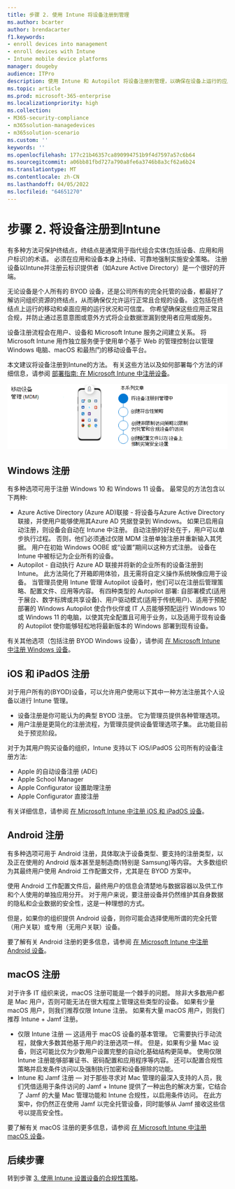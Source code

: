 ```yaml
---
title: 步骤 2. 使用 Intune 将设备注册到管理
ms.author: bcarter
author: brendacarter
f1.keywords:
- enroll devices into management
- enroll devices with Intune
- Intune mobile device platforms
manager: dougeby
audience: ITPro
description: 使用 Intune 和 Autopilot 将设备注册到管理，以确保在设备上运行的应用合规并防止公司数据泄露。
ms.topic: article
ms.prod: microsoft-365-enterprise
ms.localizationpriority: high
ms.collection:
- M365-security-compliance
- m365solution-managedevices
- m365solution-scenario
ms.custom: ''
keywords: ''
ms.openlocfilehash: 177c21b46357ca890994751b9f4d7597a57c6b64
ms.sourcegitcommit: a06bb81fbd727a790a8fe6a3746b8a3cf62a6b24
ms.translationtype: MT
ms.contentlocale: zh-CN
ms.lasthandoff: 04/05/2022
ms.locfileid: "64651270"
---
```

# <a name="step-2-enroll-devices-to-intune"></a>步骤 2. 将设备注册到Intune

有多种方法可保护终结点，终结点是通常用于指代组合实体(包括设备、应用和用户标识)的术语。 必须在应用和设备本身上持续、可靠地强制实施安全策略。 注册设备以Intune并注册云标识提供者（如Azure Active Directory）是一个很好的开端。

无论设备是个人所有的 BYOD 设备，还是公司所有的完全托管的设备，都最好了解访问组织资源的终结点，从而确保仅允许运行正常且合规的设备。 这包括在终结点上运行的移动和桌面应用的运行状况和可信度。 你希望确保这些应用正常且合规，并防止通过恶意意图或意外方式将企业数据泄漏到使用者应用或服务。

设备注册流程会在用户、设备和 Microsoft Intune 服务之间建立关系。 将 Microsoft Intune 用作独立服务便于使用单个基于 Web 的管理控制台以管理 Windows 电脑、macOS 和最热门的移动设备平台。

本文建议将设备注册到Intune的方法。 有关这些方法以及如何部署每个方法的详细信息，请参阅 [部署指南: 在 Microsoft Intune 中注册设备](/mem/intune/fundamentals/deployment-guide-enrollment)。

![管理设备的步骤](../media/devices/intune-mdm-steps-1.png#lightbox)

## <a name="windows-enrollment"></a>Windows 注册
有多种选项可用于注册 Windows 10 和 Windows 11 设备。 最常见的方法包含以下两种:

- Azure Active Directory (Azure AD)联接 - 将设备与Azure Active Directory 联接，并使用户能够使用其Azure AD 凭据登录到 Windows。 如果已启用自动注册，则设备会自动在 Intune 中注册。 自动注册的好处在于，用户可以单步执行过程。 否则，他们必须通过仅限 MDM 注册单独注册并重新输入其凭据。 用户在初始 Windows OOBE 或“设置”期间以这种方式注册。 设备在 Intune 中被标记为企业所有的设备。
- Autopilot - 自动执行 Azure AD 联接并将新的企业所有的设备注册到 Intune。 此方法简化了开箱即用体验，且无需将自定义操作系统映像应用于设备。 当管理员使用 Intune 管理 Autopilot 设备时，他们可以在注册后管理策略、配置文件、应用等内容。 有四种类型的 Autopilot 部署: 自部署模式(适用于展台、数字标牌或共享设备)、用户驱动模式(适用于传统用户)、适用于预配部署的 Windows Autopilot 使合作伙伴或 IT 人员能够预配运行 Windows 10 或 Windows 11 的电脑，以使其完全配置且可用于业务，以及适用于现有设备的 Autopilot 使你能够轻松地将最新版本的 Windows 部署到现有设备。

有关其他选项（包括注册 BYOD Windows 设备），请参阅 [在 Microsoft Intune 中注册 Windows 设备](/mem/intune/fundamentals/deployment-guide-enrollment-windows)。

## <a name="ios-and-ipados-enrollment"></a>iOS 和 iPadOS 注册

对于用户所有的(BYOD)设备，可以允许用户使用以下其中一种方法注册其个人设备以进行 Intune 管理。
- 设备注册是你可能认为的典型 BYOD 注册。 它为管理员提供各种管理选项。
- 用户注册是更简化的注册流程，为管理员提供设备管理选项子集。 此功能目前处于预览阶段。

对于为其用户购买设备的组织，Intune 支持以下 iOS/iPadOS 公司所有的设备注册方法:
- Apple 的自动设备注册 (ADE)
- Apple School Manager
- Apple Configurator 设置助理注册
- Apple Configurator 直接注册

有关详细信息，请参阅 [在 Microsoft Intune 中注册 iOS 和 iPadOS 设备](/mem/intune/fundamentals/deployment-guide-enrollment-ios-ipados)。

## <a name="android-enrollment"></a>Android 注册 

有多种选项可用于 Android 注册，具体取决于设备类型、要支持的注册类型，以及正在使用的 Android 版本甚至是制造商(特别是 Samsung)等内容。 大多数组织为其最终用户使用 Android 工作配置文件，尤其是在 BYOD 方案中。 

使用 Android 工作配置文件后，最终用户的信息会清楚地与数据容器以及供工作和个人使用的单独应用分开。 对于用户来说，要注册设备并仍然维护其自身数据的隐私和企业数据的安全性，这是一种理想的方式。 

但是，如果你的组织提供 Android 设备，则你可能会选择使用所谓的完全托管（用户关联）或专用（无用户关联）设备。

要了解有关 Android 注册的更多信息，请参阅 [在 Microsoft Intune 中注册 Android 设备](/mem/intune/fundamentals/deployment-guide-enrollment-android)。

## <a name="macos-enrollment"></a>macOS 注册

对于许多 IT 组织来说，macOS 注册可能是一个棘手的问题。 除非大多数用户都是 Mac 用户，否则可能无法在很大程度上管理这些类型的设备。 如果有少量 macOS 用户，则我们推荐仅限 Intune 注册。 如果有大量 macOS 用户，则我们推荐 Intune + Jamf 注册。  
- 仅限 Intune 注册 — 这适用于 macOS 设备的基本管理。 它需要执行手动流程，就像大多数其他基于用户的注册选项一样。 但是，如果有少量 Mac 设备，则这可能比仅为少数用户设置完整的自动化基础结构更简单。 使用仅限 Intune 注册能够部署证书、密码配置和应用程序等内容。 还可以配置合规性策略并启发条件访问以及强制执行加密和设备擦除的功能。 
- Intune 和 Jamf 注册 — 对于那些寻求对 Mac 管理的最深入支持的人员，我们凭借适用于条件访问的 Jamf + Intune 提供了一种出色的解决方案，它结合了 Jamf 的大量 Mac 管理功能和 Intune 合规性，以启用条件访问。 在此方案中，你仍然正在使用 Jamf 以完全托管设备，同时能够从 Jamf 接收这些信号以提高安全性。

要了解有关 macOS 注册的更多信息，请参阅 [在 Microsoft Intune 中注册 macOS 设备](/mem/intune/fundamentals/deployment-guide-enrollment-macos)。

## <a name="next-steps"></a>后续步骤

转到步骤 [3. 使用 Intune 设置设备的合规性策略](manage-devices-with-intune-compliance-policies.md)。

